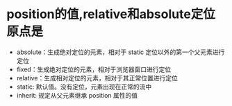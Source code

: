 # position的值,relative和absolute定位原点是

- absolute：生成绝对定位的元素，相对于 static 定位以外的第一个父元素进行定位
- fixed：生成绝对定位的元素，相对于浏览器窗口进行定位
- relative：生成相对定位的元素，相对于其正常位置进行定位
- static: 默认值。没有定位，元素出现在正常的流中
- inherit: 规定从父元素继承 position 属性的值
